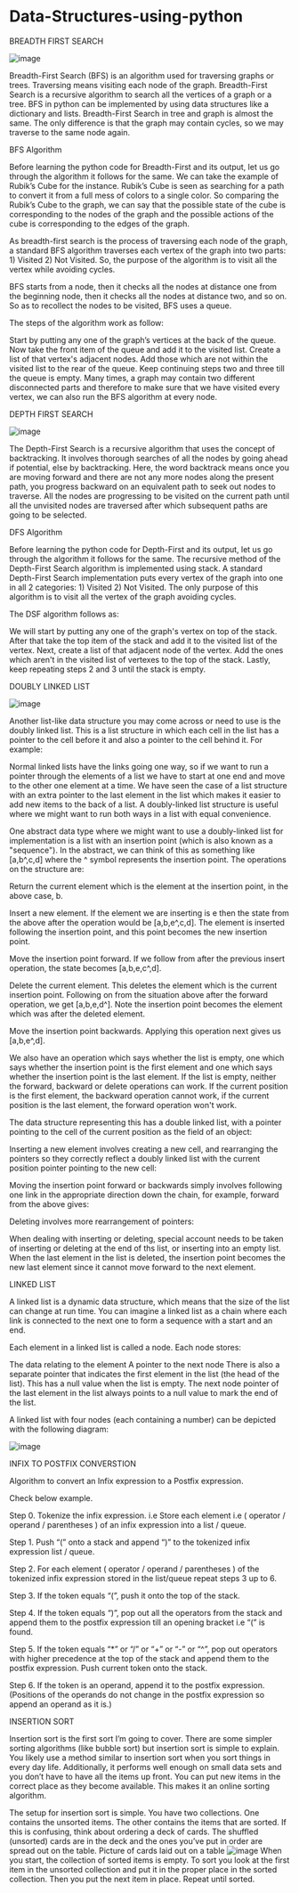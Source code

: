 # Data-Structures-using-python

BREADTH FIRST SEARCH

![image](https://user-images.githubusercontent.com/98946604/209760567-862b32af-6b8d-45a2-aa3d-f01dc1c5d720.png)

Breadth-First Search (BFS) is an algorithm used for traversing graphs or trees. 
Traversing means visiting each node of the graph. 
Breadth-First Search is a recursive algorithm to search all the vertices of a graph or a tree. 
BFS in python can be implemented by using data structures like a dictionary and lists. 
Breadth-First Search in tree and graph is almost the same. 
The only difference is that the graph may contain cycles, so we may traverse to the same node again.

BFS Algorithm

Before learning the python code for Breadth-First and its output, let us go through the algorithm it follows for the same. 
We can take the example of Rubik’s Cube for the instance. 
Rubik’s Cube is seen as searching for a path to convert it from a full mess of colors to a single color. 
So comparing the Rubik’s Cube to the graph, we can say that the possible state of the cube is corresponding to the nodes of the graph and the possible actions of the cube is corresponding to the edges of the graph.

As breadth-first search is the process of traversing each node of the graph, a standard BFS algorithm traverses each vertex of the graph into two parts: 1) Visited 2) Not Visited. So, the purpose of the algorithm is to visit all the vertex while avoiding cycles.

BFS starts from a node, then it checks all the nodes at distance one from the beginning node, then it checks all the nodes at distance two, and so on. So as to recollect the nodes to be visited, BFS uses a queue.

The steps of the algorithm work as follow:

 Start by putting any one of the graph’s vertices at the back of the queue.
 Now take the front item of the queue and add it to the visited list.
 Create a list of that vertex's adjacent nodes. Add those which are not within the visited list to the rear of the queue.
 Keep continuing steps two and three till the queue is empty.
Many times, a graph may contain two different disconnected parts and therefore to make sure that we have visited every vertex, we can also run the BFS algorithm at every node.

DEPTH FIRST SEARCH

![image](https://user-images.githubusercontent.com/98946604/209760720-1a862c3f-7204-4728-bf1d-a59acd045c68.png)

The Depth-First Search is a recursive algorithm that uses the concept of backtracking. 
It involves thorough searches of all the nodes by going ahead if potential, else by backtracking. 
Here, the word backtrack means once you are moving forward and there are not any more nodes along the present path, you progress backward on an equivalent path to seek out nodes to traverse. 
All the nodes are progressing to be visited on the current path until all the unvisited nodes are traversed after which subsequent paths are going to be selected.

DFS Algorithm

Before learning the python code for Depth-First and its output, let us go through the algorithm it follows for the same. The recursive method of the Depth-First Search algorithm is implemented using stack. A standard Depth-First Search implementation puts every vertex of the graph into one in all 2 categories: 1) Visited 2) Not Visited. The only purpose of this algorithm is to visit all the vertex of the graph avoiding cycles.

The DSF algorithm follows as:

We will start by putting any one of the graph's vertex on top of the stack.
After that take the top item of the stack and add it to the visited list of the vertex.
Next, create a list of that adjacent node of the vertex. Add the ones which aren't in the visited list of vertexes to the top of the stack.
Lastly, keep repeating steps 2 and 3 until the stack is empty.



DOUBLY LINKED LIST


![image](https://user-images.githubusercontent.com/98946604/209760945-6d679d0d-177b-4b3c-945e-cd81e77a6e18.png)

Another list-like data structure you may come across or need to use is the doubly linked list. This is a list structure in which each cell in the list has a pointer to the cell before it and also a pointer to the cell behind it. For example:


Normal linked lists have the links going one way, so if we want to run a pointer through the elements of a list we have to start at one end and move to the other one element at a time. We have seen the case of a list structure with an extra pointer to the last element in the list which makes it easier to add new items to the back of a list. A doubly-linked list structure is useful where we might want to run both ways in a list with equal convenience.

One abstract data type where we might want to use a doubly-linked list for implementation is a list with an insertion point (which is also known as a "sequence"). In the abstract, we can think of this as something like [a,b^,c,d] where the ^ symbol represents the insertion point. The operations on the structure are:

Return the current element which is the element at the insertion point, in the above case, b.

Insert a new element. If the element we are inserting is e then the state from the above after the operation would be [a,b,e^,c,d]. The element is inserted following the insertion point, and this point becomes the new insertion point.

Move the insertion point forward. If we follow from after the previous insert operation, the state becomes [a,b,e,c^,d].

Delete the current element. This deletes the element which is the current insertion point.
Following on from the situation above after the forward operation, we get [a,b,e,d^]. 
Note the insertion point becomes the element which was after the deleted element.

Move the insertion point backwards. Applying this operation next gives us [a,b,e^,d].

We also have an operation which says whether the list is empty, one which says whether the insertion point is the first element and one which says whether the insertion point is the last element. 
If the list is empty, neither the forward, backward or delete operations can work. 
If the current position is the first element, the backward operation cannot work, if the current position is the last element, the forward operation won't work.

The data structure representing this has a double linked list, with a pointer pointing to the cell of the current position as the field of an object:

Inserting a new element involves creating a new cell, and rearranging the pointers so they correctly reflect a doubly linked list with the current position pointer pointing to the new cell:

Moving the insertion point forward or backwards simply involves following one link in the appropriate direction down the chain, for example, forward from the above gives:

Deleting involves more rearrangement of pointers:

When dealing with inserting or deleting, special account needs to be taken of inserting or deleting at the end of ths list, or inserting into an empty list. 
When the last element in the list is deleted, the insertion point becomes the new last element since it cannot move forward to the next element.



 LINKED LIST
 
 A linked list is a dynamic data structure, which means that the size of the list can change at run time. You can imagine a linked list as a chain where each link is connected to the next one to form a sequence with a start and an end.

Each element in a linked list is called a node. Each node stores:

The data relating to the element
A pointer to the next node
There is also a separate pointer that indicates the first element in the list (the head of the list). This has a null value when the list is empty. The next node pointer of the last element in the list always points to a null value to mark the end of the list.

A linked list with four nodes (each containing a number) can be depicted with the following diagram:

![image](https://user-images.githubusercontent.com/98946604/209761254-302d5b01-d8f5-4215-9ec7-16a58ade4e71.png)

 INFIX TO POSTFIX CONVERSTION
 
 Algorithm to convert an Infix expression to a Postfix expression. 
 
 Check below example.

Step 0. Tokenize the infix expression. i.e Store each element i.e ( operator / operand / parentheses ) of an infix expression into a list / queue.

Step 1. Push “(” onto a stack and append “)” to the tokenized infix expression list / queue.

Step 2. For each element ( operator / operand / parentheses ) of the tokenized infix expression stored in the list/queue repeat steps 3 up to 6.

Step 3. If the token equals “(”, push it onto the top of the stack.

Step 4. If the token equals “)”, pop out all the operators from the stack and append them to the postfix expression till an opening bracket i.e “(” is found.

Step 5. If the token equals “*” or “/” or “+” or “-” or “^”, pop out operators with higher precedence at the top of the stack and append them to the postfix
expression. Push current token onto the stack.

Step 6. If the token is an operand, append it to the postfix expression. (Positions of the operands do not change in the postfix expression so append an operand as it is.)
 
 
INSERTION SORT


Insertion sort is the first sort I’m going to cover. 
There are some simpler sorting algorithms (like bubble sort) but insertion sort is simple to explain.
You likely use a method similar to insertion sort when you sort things in every day life. Additionally, it performs well enough on small data sets and you don’t have to have all the items up front. 
You can put new items in the correct place as they become available. This makes it an online sorting algorithm.

The setup for insertion sort is simple. 
You have two collections. 
One contains the unsorted items. 
The other contains the items that are sorted. 
If this is confusing, think about ordering a deck of cards. 
The shuffled (unsorted) cards are in the deck and the ones you’ve put in order are spread out on the table. 
Picture of cards laid out on a table
![image](https://user-images.githubusercontent.com/98946604/209761794-ca29db55-86cf-4ccb-ae16-773f39110412.png)
When you start, the collection of sorted items is empty. 
To sort you look at the first item in the unsorted collection and put it in the proper place in the sorted collection. 
Then you put the next item in place. Repeat until sorted.


